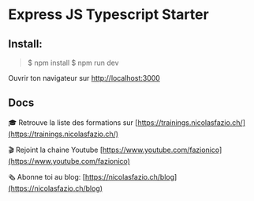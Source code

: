 # Express JS Typescript Starter

## Install:
> $ npm install
> $ npm run dev

Ouvrir ton navigateur sur [http://localhost:3000](http://localhost:3000)

## Docs
🎓 Retrouve la liste des formations sur
[https://trainings.nicolasfazio.ch/](https://trainings.nicolasfazio.ch/)

🎬 Rejoint la chaine Youtube
[https://www.youtube.com/fazionico](https://www.youtube.com/fazionico)

🗞 Abonne toi au blog:
[https://nicolasfazio.ch/blog](https://nicolasfazio.ch/blog)



